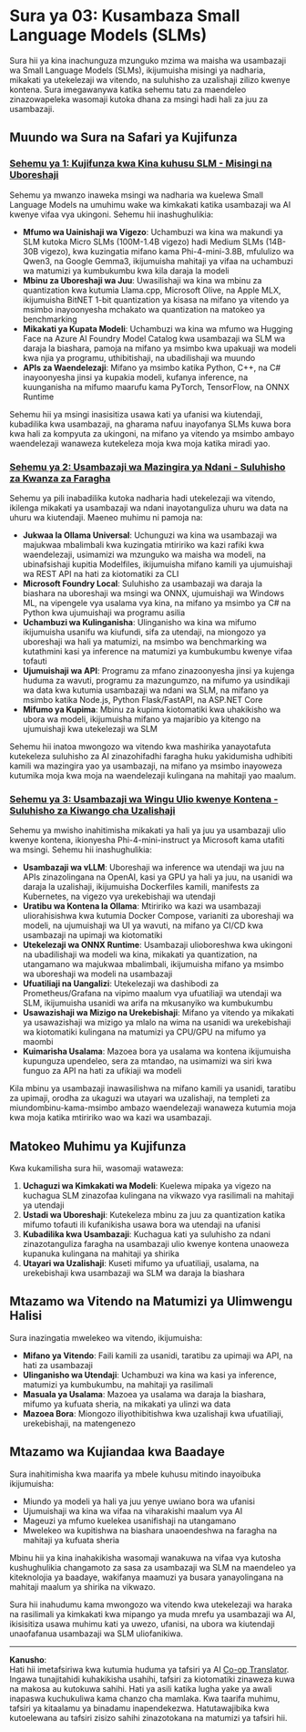 <!--
CO_OP_TRANSLATOR_METADATA:
{
  "original_hash": "6cf75ae5b01949656a3ad41425c7ffe4",
  "translation_date": "2025-09-18T17:15:00+00:00",
  "source_file": "Module03/README.md",
  "language_code": "sw"
}
-->
# Sura ya 03: Kusambaza Small Language Models (SLMs)

Sura hii ya kina inachunguza mzunguko mzima wa maisha wa usambazaji wa Small Language Models (SLMs), ikijumuisha misingi ya nadharia, mikakati ya utekelezaji wa vitendo, na suluhisho za uzalishaji zilizo kwenye kontena. Sura imegawanywa katika sehemu tatu za maendeleo zinazowapeleka wasomaji kutoka dhana za msingi hadi hali za juu za usambazaji.

## Muundo wa Sura na Safari ya Kujifunza

### **[Sehemu ya 1: Kujifunza kwa Kina kuhusu SLM - Misingi na Uboreshaji](./01.SLMAdvancedLearning.md)**
Sehemu ya mwanzo inaweka msingi wa nadharia wa kuelewa Small Language Models na umuhimu wake wa kimkakati katika usambazaji wa AI kwenye vifaa vya ukingoni. Sehemu hii inashughulikia:

- **Mfumo wa Uainishaji wa Vigezo**: Uchambuzi wa kina wa makundi ya SLM kutoka Micro SLMs (100M-1.4B vigezo) hadi Medium SLMs (14B-30B vigezo), kwa kuzingatia mifano kama Phi-4-mini-3.8B, mfululizo wa Qwen3, na Google Gemma3, ikijumuisha mahitaji ya vifaa na uchambuzi wa matumizi ya kumbukumbu kwa kila daraja la modeli
- **Mbinu za Uboreshaji wa Juu**: Uwasilishaji wa kina wa mbinu za quantization kwa kutumia Llama.cpp, Microsoft Olive, na Apple MLX, ikijumuisha BitNET 1-bit quantization ya kisasa na mifano ya vitendo ya msimbo inayoonyesha mchakato wa quantization na matokeo ya benchmarking
- **Mikakati ya Kupata Modeli**: Uchambuzi wa kina wa mfumo wa Hugging Face na Azure AI Foundry Model Catalog kwa usambazaji wa SLM wa daraja la biashara, pamoja na mifano ya msimbo kwa upakuaji wa modeli kwa njia ya programu, uthibitishaji, na ubadilishaji wa muundo
- **APIs za Waendelezaji**: Mifano ya msimbo katika Python, C++, na C# inayoonyesha jinsi ya kupakia modeli, kufanya inference, na kuunganisha na mifumo maarufu kama PyTorch, TensorFlow, na ONNX Runtime

Sehemu hii ya msingi inasisitiza usawa kati ya ufanisi wa kiutendaji, kubadilika kwa usambazaji, na gharama nafuu inayofanya SLMs kuwa bora kwa hali za kompyuta za ukingoni, na mifano ya vitendo ya msimbo ambayo waendelezaji wanaweza kutekeleza moja kwa moja katika miradi yao.

### **[Sehemu ya 2: Usambazaji wa Mazingira ya Ndani - Suluhisho za Kwanza za Faragha](./02.DeployingSLMinLocalEnv.md)**
Sehemu ya pili inabadilika kutoka nadharia hadi utekelezaji wa vitendo, ikilenga mikakati ya usambazaji wa ndani inayotanguliza uhuru wa data na uhuru wa kiutendaji. Maeneo muhimu ni pamoja na:

- **Jukwaa la Ollama Universal**: Uchunguzi wa kina wa usambazaji wa majukwaa mbalimbali kwa kuzingatia mtiririko wa kazi rafiki kwa waendelezaji, usimamizi wa mzunguko wa maisha wa modeli, na ubinafsishaji kupitia Modelfiles, ikijumuisha mifano kamili ya ujumuishaji wa REST API na hati za kiotomatiki za CLI
- **Microsoft Foundry Local**: Suluhisho za usambazaji wa daraja la biashara na uboreshaji wa msingi wa ONNX, ujumuishaji wa Windows ML, na vipengele vya usalama vya kina, na mifano ya msimbo ya C# na Python kwa ujumuishaji wa programu asilia
- **Uchambuzi wa Kulinganisha**: Ulinganisho wa kina wa mifumo ikijumuisha usanifu wa kiufundi, sifa za utendaji, na miongozo ya uboreshaji wa hali ya matumizi, na msimbo wa benchmarking wa kutathmini kasi ya inference na matumizi ya kumbukumbu kwenye vifaa tofauti
- **Ujumuishaji wa API**: Programu za mfano zinazoonyesha jinsi ya kujenga huduma za wavuti, programu za mazungumzo, na mifumo ya usindikaji wa data kwa kutumia usambazaji wa ndani wa SLM, na mifano ya msimbo katika Node.js, Python Flask/FastAPI, na ASP.NET Core
- **Mifumo ya Kupima**: Mbinu za kupima kiotomatiki kwa uhakikisho wa ubora wa modeli, ikijumuisha mifano ya majaribio ya kitengo na ujumuishaji kwa utekelezaji wa SLM

Sehemu hii inatoa mwongozo wa vitendo kwa mashirika yanayotafuta kutekeleza suluhisho za AI zinazohifadhi faragha huku yakidumisha udhibiti kamili wa mazingira yao ya usambazaji, na mifano ya msimbo inayoweza kutumika moja kwa moja na waendelezaji kulingana na mahitaji yao maalum.

### **[Sehemu ya 3: Usambazaji wa Wingu Ulio kwenye Kontena - Suluhisho za Kiwango cha Uzalishaji](./03.DeployingSLMinCloud.md)**
Sehemu ya mwisho inahitimisha mikakati ya hali ya juu ya usambazaji ulio kwenye kontena, ikionyesha Phi-4-mini-instruct ya Microsoft kama utafiti wa msingi. Sehemu hii inashughulikia:

- **Usambazaji wa vLLM**: Uboreshaji wa inference wa utendaji wa juu na APIs zinazolingana na OpenAI, kasi ya GPU ya hali ya juu, na usanidi wa daraja la uzalishaji, ikijumuisha Dockerfiles kamili, manifests za Kubernetes, na vigezo vya urekebishaji wa utendaji
- **Uratibu wa Kontena la Ollama**: Mtiririko wa kazi wa usambazaji uliorahisishwa kwa kutumia Docker Compose, varianiti za uboreshaji wa modeli, na ujumuishaji wa UI ya wavuti, na mifano ya CI/CD kwa usambazaji na upimaji wa kiotomatiki
- **Utekelezaji wa ONNX Runtime**: Usambazaji ulioboreshwa kwa ukingoni na ubadilishaji wa modeli wa kina, mikakati ya quantization, na utangamano wa majukwaa mbalimbali, ikijumuisha mifano ya msimbo wa uboreshaji wa modeli na usambazaji
- **Ufuatiliaji na Uangalizi**: Utekelezaji wa dashibodi za Prometheus/Grafana na vipimo maalum vya ufuatiliaji wa utendaji wa SLM, ikijumuisha usanidi wa arifa na mkusanyiko wa kumbukumbu
- **Usawazishaji wa Mizigo na Urekebishaji**: Mifano ya vitendo ya mikakati ya usawazishaji wa mizigo ya mlalo na wima na usanidi wa urekebishaji wa kiotomatiki kulingana na matumizi ya CPU/GPU na mifumo ya maombi
- **Kuimarisha Usalama**: Mazoea bora ya usalama wa kontena ikijumuisha kupunguza upendeleo, sera za mtandao, na usimamizi wa siri kwa funguo za API na hati za ufikiaji wa modeli

Kila mbinu ya usambazaji inawasilishwa na mifano kamili ya usanidi, taratibu za upimaji, orodha za ukaguzi wa utayari wa uzalishaji, na templeti za miundombinu-kama-msimbo ambazo waendelezaji wanaweza kutumia moja kwa moja katika mtiririko wao wa kazi wa usambazaji.

## Matokeo Muhimu ya Kujifunza

Kwa kukamilisha sura hii, wasomaji wataweza:

1. **Uchaguzi wa Kimkakati wa Modeli**: Kuelewa mipaka ya vigezo na kuchagua SLM zinazofaa kulingana na vikwazo vya rasilimali na mahitaji ya utendaji
2. **Ustadi wa Uboreshaji**: Kutekeleza mbinu za juu za quantization katika mifumo tofauti ili kufanikisha usawa bora wa utendaji na ufanisi
3. **Kubadilika kwa Usambazaji**: Kuchagua kati ya suluhisho za ndani zinazotanguliza faragha na usambazaji ulio kwenye kontena unaoweza kupanuka kulingana na mahitaji ya shirika
4. **Utayari wa Uzalishaji**: Kuseti mifumo ya ufuatiliaji, usalama, na urekebishaji kwa usambazaji wa SLM wa daraja la biashara

## Mtazamo wa Vitendo na Matumizi ya Ulimwengu Halisi

Sura inazingatia mwelekeo wa vitendo, ikijumuisha:

- **Mifano ya Vitendo**: Faili kamili za usanidi, taratibu za upimaji wa API, na hati za usambazaji
- **Ulinganisho wa Utendaji**: Uchambuzi wa kina wa kasi ya inference, matumizi ya kumbukumbu, na mahitaji ya rasilimali
- **Masuala ya Usalama**: Mazoea ya usalama wa daraja la biashara, mifumo ya kufuata sheria, na mikakati ya ulinzi wa data
- **Mazoea Bora**: Miongozo iliyothibitishwa kwa uzalishaji kwa ufuatiliaji, urekebishaji, na matengenezo

## Mtazamo wa Kujiandaa kwa Baadaye

Sura inahitimisha kwa maarifa ya mbele kuhusu mitindo inayoibuka ikijumuisha:

- Miundo ya modeli ya hali ya juu yenye uwiano bora wa ufanisi
- Ujumuishaji wa kina wa vifaa na viharakishi maalum vya AI
- Mageuzi ya mfumo kuelekea usanifishaji na utangamano
- Mwelekeo wa kupitishwa na biashara unaoendeshwa na faragha na mahitaji ya kufuata sheria

Mbinu hii ya kina inahakikisha wasomaji wanakuwa na vifaa vya kutosha kushughulikia changamoto za sasa za usambazaji wa SLM na maendeleo ya kiteknolojia ya baadaye, wakifanya maamuzi ya busara yanayolingana na mahitaji maalum ya shirika na vikwazo. 

Sura hii inahudumu kama mwongozo wa vitendo kwa utekelezaji wa haraka na rasilimali ya kimkakati kwa mipango ya muda mrefu ya usambazaji wa AI, ikisisitiza usawa muhimu kati ya uwezo, ufanisi, na ubora wa kiutendaji unaofafanua usambazaji wa SLM uliofanikiwa.

---

**Kanusho**:  
Hati hii imetafsiriwa kwa kutumia huduma ya tafsiri ya AI [Co-op Translator](https://github.com/Azure/co-op-translator). Ingawa tunajitahidi kuhakikisha usahihi, tafsiri za kiotomatiki zinaweza kuwa na makosa au kutokuwa sahihi. Hati ya asili katika lugha yake ya awali inapaswa kuchukuliwa kama chanzo cha mamlaka. Kwa taarifa muhimu, tafsiri ya kitaalamu ya binadamu inapendekezwa. Hatutawajibika kwa kutoelewana au tafsiri zisizo sahihi zinazotokana na matumizi ya tafsiri hii.